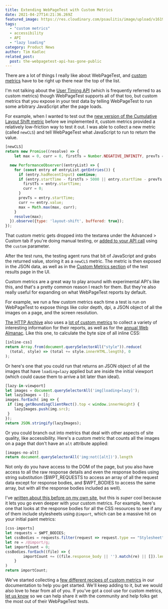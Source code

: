 ```yaml
---
title: Extending WebPageTest with Custom Metrics
date: 2021-04-27T14:21:36.269Z
featured_image: https://res.cloudinary.com/psaulitis/image/upload/v1619465337/BlogBannerCustom-01_copy-min_n2i4yd.png
tags:
  - "custom metrics"
  - accessibility
  - API
  - "lazy loading"
category: Product News
author: Tim Kadlec
related_post:
  post: the-webpagetest-api-has-gone-public
---
```

There are a lot of things I really like about WebPageTest, and [custom metrics](https://docs.webpagetest.org/custom-metrics/?utm_source=blog&utm_medium=social&utm_campaign=docs&utm_content=custom%20metrics) have to be right up there near the top of the list.

I'm not talking about the [User Timing API](https://developer.mozilla.org/en-US/docs/Web/API/User_Timing_API) (which is frequently referred to as custom metrics) though WebPageTest supports all of that too, but custom metrics that you expose in your test data by telling WebPageTest to run some arbitrary JavaScript after the page loads.

For example, when I wanted to test out the [new version of the Cumulative Layout Shift metric](https://blog.webpagetest.org/posts/understanding-the-new-cumulative-layout-shift/) before we implemented it, custom metrics provided a relatively low-friction way to test it out. I was able to collect a new metric (called `newCLS`) and tell WebPageTest what JavaScript to run to return the value.

```js
[newCLS]
return new Promise((resolve) => { 
	let max = 0, curr = 0, firstTs = Number.NEGATIVE_INFINITY, prevTs = Number.NEGATIVE_INFINITY;

  new PerformanceObserver((entryList) => {
    for (const entry of entryList.getEntries()) {
      if (entry.hadRecentInput) continue;
      if (entry.startTime - firstTs > 5000 || entry.startTime - prevTs > 1000) {
        firstTs = entry.startTime;
        curr = 0;
      }
      prevTs = entry.startTime;
      curr += entry.value;
      max = Math.max(max, curr);
    }
    resolve(max);
  }).observe({type: 'layout-shift', buffered: true});
});
```

That custom metric gets dropped into the textarea under the Advanced > Custom tab if you're doing manual testing, or [added to your API call](https://product.webpagetest.org/api?utm_source=blog&utm_medium=social&utm_campaign=docs&utm_content=custom%20metrics) using the `custom` parameter.

After the test runs, the testing agent runs that bit of JavaScript and grabs the returned value, storing it as a `newCLS` metric. The metric is then exposed in the JSON data, as well as in the [Custom Metrics section](https://www.webpagetest.org/custom_metrics.php?test=210409_BiDc3Y_2093c2f01093bc6f7749b883019966d3&run=2&cached=0&utm_source=blog&utm_medium=social&ut) of the test results page in the UI.

Custom metrics are a great way to play around with experimental API's like this, and that's a pretty common reason I reach for them. But they're also really useful for expanding on what WebPageTest reports by default.

For example, we run a few custom metrics each time a test is run on WebPageTest to expose things like color depth, dpi, a JSON object of all the images on a page, and the screen resolution. 

[The HTTP Archive](https://httparchive.org/) also uses a [lot of custom metrics](https://github.com/HTTPArchive/legacy.httparchive.org/tree/master/custom_metrics) to collect a variety of interesting information for their reports, as well as for the [annual Web Almanac](https://almanac.httparchive.org/en/2020/). Like this one, to calculate the byte size of all inline CSS:

```js
[inline-css]
return Array.from(document.querySelectorAll("style")).reduce(
  (total, style) => (total += style.innerHTML.length), 0
);
```

Or here's one that you could run that returns an JSON object of all the images that have `loading=lazy` applied but are inside the initial viewport (which could cause them to arrive a bit later than ideal).

```js
[lazy-in-viewport]
let images = document.querySelectorAll('img[loading=lazy]');
let lazyImages = [];
images.forEach( img => {
 if (img.getBoundingClientRect().top < window.innerHeight) {
    lazyImages.push(img.src);
 }
});
return JSON.stringify(lazyImages);
```

Or you could branch out into metrics that deal with other aspects of site quality, like accessibility.  Here's a custom metric that counts all the images on a page that don't have an `alt` attribute applied:

```js
[images-no-alt]
return document.querySelectorAll('img:not([alt])').length
```

Not only do you have access to the DOM of the page, but you also have access to all the raw response details and even the response bodies using string substitution ($WPT_REQUESTS to access an array of all the request data except for response bodies, and $WPT_BODIES to access the same array, but with all the response bodies included as well).

I've [written about this before on my own site](https://timkadlec.com/remembers/2020-04-16-webpagetest-custom-metrics-with-request-data/), but this is *super* cool because it lets you go even deeper with your custom metrics. For example, here's one that looks at the response bodies for all the CSS resources to see if any of them include stylesheets using `@import`, which can be a massive hit on your initial paint metrics:

```js
[css-imports]
let requests = $WPT_BODIES;
let cssBodies = requests.filter(request => request.type == "Stylesheet");
let re = /@import/g;
let importCount = 0;
cssBodies.forEach((file) => {
        importCount += ((file.response_body || '').match(re) || []).length;
    }
)
return importCount;
```

We've started collecting a [few different recipes of custom metrics](https://docs.webpagetest.org/custom-metrics/examples/?utm_source=blog&utm_medium=social&utm_campaign=docs&utm_content=custom%20metrics) in our documentation to help you get started. We'll keep adding to it, but we would also love to hear from all of you. If you've got a cool use for custom metrics, [let us know](https://github.com/WPO-Foundation/webpagetest-docs/issues/new?title=New%20Custom%20Metric:) so we can help share it with the community and help folks get the most out of their WebPageTest tests.